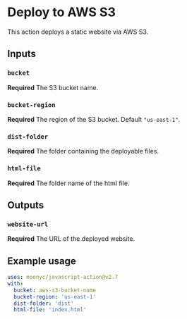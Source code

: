 # Deploy to AWS S3

This action deploys a static website via AWS S3.

## Inputs

### `bucket`

**Required** The S3 bucket name.

### `bucket-region`

**Required** The region of the S3 bucket. Default `"us-east-1"`.

### `dist-folder`

**Required** The folder containing the deployable files.

### `html-file`

**Required** The folder name of the html file.


## Outputs

### `website-url`

**Required** The URL of the deployed website.


## Example usage

```yaml
uses: moonyc/javascript-action@v2.7
with:
  bucket: aws-s3-bucket-name
  bucket-region: 'us-east-1'
  dist-folder: 'dist'
  html-file: 'index.html'

```
